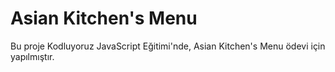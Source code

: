 # Asian Kitchen's Menu

Bu proje Kodluyoruz JavaScript Eğitimi'nde, Asian Kitchen's Menu ödevi için yapılmıştır.
